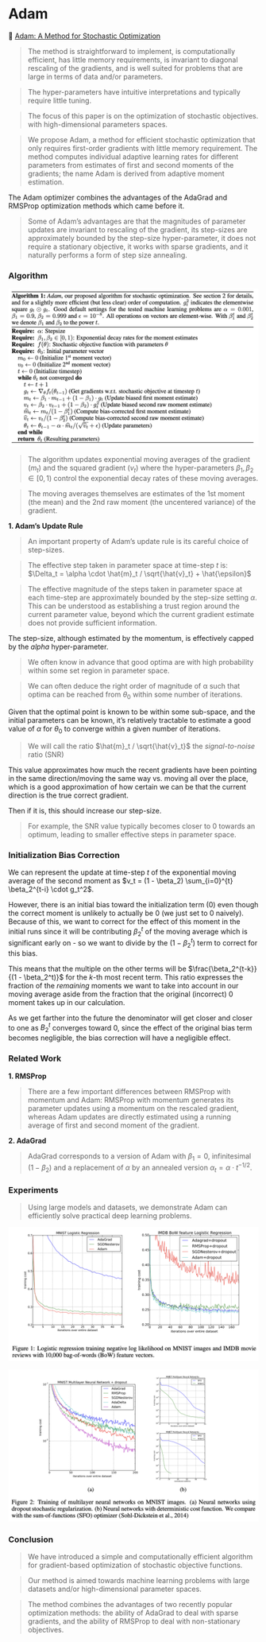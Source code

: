 # Adam

📜 [Adam: A Method for Stochastic Optimization](https://arxiv.org/pdf/1412.6980)

> The method is straightforward to implement, is computationally efficient, has little memory requirements, is invariant to diagonal rescaling of the gradients, and is well suited for problems that are large in terms of data and/or parameters.

> The hyper-parameters have intuitive interpretations and typically require little tuning.

> The focus of this paper is on the optimization of stochastic objectives. with high-dimensional parameters spaces.

> We propose Adam, a method for efficient stochastic optimization that only requires first-order gradients with little memory requirement. The method computes individual adaptive learning rates for different parameters from estimates of first and second moments of the gradients; the name Adam is derived from adaptive moment estimation.

The Adam optimizer combines the advantages of the AdaGrad and RMSProp optimization methods which came before it.

> Some of Adam’s advantages are that the magnitudes of parameter updates are invariant to rescaling of the gradient, its step-sizes are approximately bounded by the step-size hyper-parameter, it does not require a stationary objective, it works with sparse gradients, and it naturally performs a form of step size annealing.

### Algorithm

![Screenshot 2024-05-13 at 3.49.48 PM.png](../../images/Screenshot_2024-05-13_at_3.49.48_PM.png)

> The algorithm updates exponential moving averages of the gradient $(m_t)$ and the squared gradient $(v_t)$ where the hyper-parameters $\beta_1, \beta_2 \in [0, 1)$ control the exponential decay rates of these moving averages.

> The moving averages themselves are estimates of the 1st moment (the mean) and the 2nd raw moment (the uncentered variance) of the gradient.

**1. Adam’s Update Rule**

> An important property of Adam’s update rule is its careful choice of step-sizes.

> The effective step taken in parameter space at time-step $t$ is:
> $\Delta_t = \alpha \cdot \hat{m}_t / \sqrt{\hat{v}_t} + \hat{\epsilon}$

> The effective magnitude of the steps taken in parameter space at each time-step are approximately bounded by the step-size setting $\alpha$. This can be understood as establishing a trust region around the current parameter value, beyond which the current gradient estimate does not provide sufficient information.

The step-size, although estimated by the momentum, is effectively capped by the $alpha$ hyper-parameter.

> We often know in advance that good optima are with high probability within some set region in parameter space.

> We can often deduce the right order of magnitude of α such that optima
> can be reached from $\theta_0$ within some number of iterations.

Given that the optimal point is known to be within some sub-space, and the initial parameters can be known, it’s relatively tractable to estimate a good value of $\alpha$ for $\theta_0$ to converge within a given number of iterations.

> We will call the ratio $\hat{m}_t / \sqrt{\hat{v}_t}$ the _signal-to-noise_ ratio (SNR)

This value approximates how much the recent gradients have been pointing in the same direction/moving the same way vs. moving all over the place, which is a good approximation of how certain we can be that the current direction is the true correct gradient.

Then if it is, this should increase our step-size.

> For example, the SNR value typically becomes closer to 0 towards an optimum, leading to smaller effective steps in parameter space.

### Initialization Bias Correction

We can represent the update at time-step $t$ of the exponential moving average of the second moment as $v_t = (1 - \beta_2) \sum_{i=0}^{t} \beta_2^{t-i} \cdot g_t^2$.

However, there is an initial bias toward the initialization term (0) even though the correct moment is unlikely to actually be 0 (we just set to 0 naively). Because of this, we want to correct for the effect of this moment in the initial runs since it will be contributing $\beta_2^t$ of the moving average which is significant early on - so we want to divide by the $(1 - \beta_2^t)$ term to correct for this bias.

This means that the multiple on the other terms will be $\frac{\beta_2^{t-k}}{(1 - \beta_2^t)}$ for the $k$-th most recent term. This ratio expresses the fraction of the _remaining_ moments we want to take into account in our moving average aside from the fraction that the original (incorrect) 0 moment takes up in our calculation.

As we get farther into the future the denominator will get closer and closer to one as $B_2^t$ converges toward 0, since the effect of the original bias term becomes negligible, the bias correction will have a negligible effect.

### Related Work

**1. RMSProp**

> There are a few important differences between RMSProp with momentum and Adam: RMSProp with momentum generates its parameter updates using a momentum on the rescaled gradient, whereas Adam updates are directly estimated using a running average of first and second moment of the gradient.

**2. AdaGrad**

> AdaGrad corresponds to a version of Adam with $\beta_1 = 0$, infinitesimal $(1 - \beta_2)$ and a replacement of $\alpha$ by an annealed version $\alpha_t = \alpha \cdot t^{-1/2}$.

### Experiments

> Using large models and datasets, we demonstrate Adam can efficiently solve practical deep learning problems.

![Screenshot 2024-05-13 at 4.19.02 PM.png](../../images/Screenshot_2024-05-13_at_4.19.02_PM.png)

![Screenshot 2024-05-13 at 4.18.52 PM.png](../../images/Screenshot_2024-05-13_at_4.18.52_PM.png)

### Conclusion

> We have introduced a simple and computationally efficient algorithm for gradient-based optimization of stochastic objective functions.

> Our method is aimed towards machine learning problems with large datasets and/or high-dimensional parameter spaces.

> The method combines the advantages of two recently popular optimization methods: the ability of AdaGrad to deal with sparse gradients, and the ability of RMSProp to deal with non-stationary objectives.
